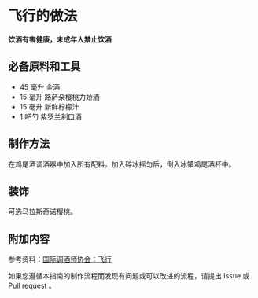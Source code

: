 
# 飞行的做法

**饮酒有害健康，未成年人禁止饮酒**

## 必备原料和工具

- 45 毫升 金酒
- 15 毫升 路萨朵樱桃力娇酒
- 15 毫升 新鲜柠檬汁
- 1 吧勺 紫罗兰利口酒


## 制作方法

在鸡尾酒调酒器中加入所有配料。加入碎冰摇匀后，倒入冰镇鸡尾酒杯中。

## 装饰

可选马拉斯奇诺樱桃。

## 附加内容

参考资料：[国际调酒师协会：飞行](https://iba-world.com/692/)

如果您遵循本指南的制作流程而发现有问题或可以改进的流程，请提出 Issue 或 Pull request 。
